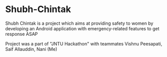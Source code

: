 # Shubh-Chintak
Shubh Chintak is a project which aims at providing safety to women by developing an Android application with emergency-related features to get response ASAP

Project was a part of "JNTU Hackathon" with teammates Vishnu Peesapati, Saif Allauddin, Nani (Me)
